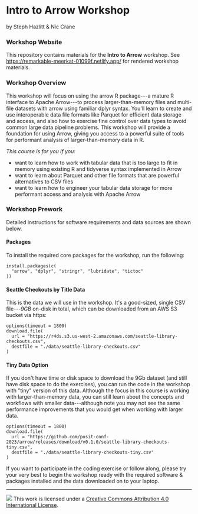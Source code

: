 # Intro to Arrow Workshop

by Steph Hazlitt & Nic Crane


### Workshop Website

This repository contains materials for the **Intro to Arrow** workshop. See https://remarkable-meerkat-01099f.netlify.app/ for rendered workshop materials.

### Workshop Overview

This workshop will focus on using the arrow R package---a mature R interface to Apache Arrow---to process larger-than-memory files and multi-file datasets with arrow using familiar dplyr syntax. You'll learn to create and use interoperable data file formats like Parquet for efficient data storage and access, and also how to exercise fine control over data types to avoid common large data pipeline problems. This workshop will provide a foundation for using Arrow, giving you access to a powerful suite of tools for performant analysis of larger-than-memory data in R.

*This course is for you if you:*

-   want to learn how to work with tabular data that is too large to fit in memory using existing R and tidyverse syntax implemented in Arrow
-   want to learn about Parquet and other file formats that are powerful alternatives to CSV files
-   want to learn how to engineer your tabular data storage for more performant access and analysis with Apache Arrow

### Workshop Prework

Detailed instructions for software requirements and data sources are shown below.

#### Packages

To install the required core packages for the workshop, run the following:

```{r}
install.packages(c(
  "arrow", "dplyr", "stringr", "lubridate", "tictoc"
))
```
#### Seattle Checkouts by Title Data

This is the data we will use in the workshop. It's a good-sized, single CSV file---*9GB* on-disk in total, which can be downloaded from an AWS S3 bucket via https:

```{r}
options(timeout = 1800)
download.file(
  url = "https://r4ds.s3.us-west-2.amazonaws.com/seattle-library-checkouts.csv",
  destfile = "./data/seattle-library-checkouts.csv"
)
```

#### Tiny Data Option

If you don't have time or disk space to download the 9Gb dataset (and still have disk space to do the exercises), you can run the code in the workshop with "tiny" version of this data. Although the focus in this course is working with larger-than-memory data, you can still learn about the concepts and workflows with smaller data---although note you may not see the same performance improvements that you would get when working with larger data.

```{r}
options(timeout = 1800)
download.file(
  url = "https://github.com/posit-conf-2023/arrow/releases/download/v0.1.0/seattle-library-checkouts-tiny.csv",
  destfile = "./data/seattle-library-checkouts-tiny.csv"
)
```

If you want to participate in the coding exercise or follow along, please try your very best to begin the workshop ready with the required software & packages installed and the data downloaded on to your laptop.

------------------------------------------------------------------------

![](https://i.creativecommons.org/l/by/4.0/88x31.png) This work is licensed under a [Creative Commons Attribution 4.0 International License](https://creativecommons.org/licenses/by/4.0/).
